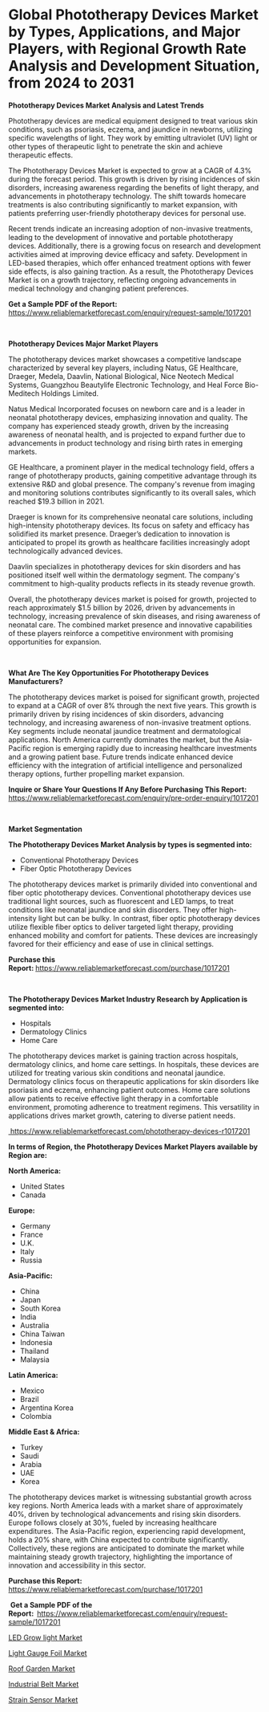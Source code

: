 <p><h1>Global Phototherapy Devices Market by Types, Applications, and Major Players, with Regional Growth Rate Analysis and Development Situation, from 2024 to 2031</h1></p><p><strong>Phototherapy Devices Market Analysis and Latest Trends</strong></p>
<p><p>Phototherapy devices are medical equipment designed to treat various skin conditions, such as psoriasis, eczema, and jaundice in newborns, utilizing specific wavelengths of light. They work by emitting ultraviolet (UV) light or other types of therapeutic light to penetrate the skin and achieve therapeutic effects.</p><p>The Phototherapy Devices Market is expected to grow at a CAGR of 4.3% during the forecast period. This growth is driven by rising incidences of skin disorders, increasing awareness regarding the benefits of light therapy, and advancements in phototherapy technology. The shift towards homecare treatments is also contributing significantly to market expansion, with patients preferring user-friendly phototherapy devices for personal use. </p><p>Recent trends indicate an increasing adoption of non-invasive treatments, leading to the development of innovative and portable phototherapy devices. Additionally, there is a growing focus on research and development activities aimed at improving device efficacy and safety. Development in LED-based therapies, which offer enhanced treatment options with fewer side effects, is also gaining traction. As a result, the Phototherapy Devices Market is on a growth trajectory, reflecting ongoing advancements in medical technology and changing patient preferences.</p></p>
<p><strong>Get a Sample PDF of the Report:&nbsp;</strong> <a href="https://www.reliablemarketforecast.com/enquiry/request-sample/1017201">https://www.reliablemarketforecast.com/enquiry/request-sample/1017201</a></p>
<p>&nbsp;</p>
<p><strong>Phototherapy Devices Major Market Players</strong></p>
<p><p>The phototherapy devices market showcases a competitive landscape characterized by several key players, including Natus, GE Healthcare, Draeger, Medela, Daavlin, National Biological, Nice Neotech Medical Systems, Guangzhou Beautylife Electronic Technology, and Heal Force Bio-Meditech Holdings Limited. </p><p>Natus Medical Incorporated focuses on newborn care and is a leader in neonatal phototherapy devices, emphasizing innovation and quality. The company has experienced steady growth, driven by the increasing awareness of neonatal health, and is projected to expand further due to advancements in product technology and rising birth rates in emerging markets.</p><p>GE Healthcare, a prominent player in the medical technology field, offers a range of phototherapy products, gaining competitive advantage through its extensive R&D and global presence. The company's revenue from imaging and monitoring solutions contributes significantly to its overall sales, which reached $19.3 billion in 2021. </p><p>Draeger is known for its comprehensive neonatal care solutions, including high-intensity phototherapy devices. Its focus on safety and efficacy has solidified its market presence. Draeger’s dedication to innovation is anticipated to propel its growth as healthcare facilities increasingly adopt technologically advanced devices.</p><p>Daavlin specializes in phototherapy devices for skin disorders and has positioned itself well within the dermatology segment. The company's commitment to high-quality products reflects in its steady revenue growth.</p><p>Overall, the phototherapy devices market is poised for growth, projected to reach approximately $1.5 billion by 2026, driven by advancements in technology, increasing prevalence of skin diseases, and rising awareness of neonatal care. The combined market presence and innovative capabilities of these players reinforce a competitive environment with promising opportunities for expansion.</p></p>
<p>&nbsp;</p>
<p><strong>What Are The Key Opportunities For Phototherapy Devices Manufacturers?</strong></p>
<p><p>The phototherapy devices market is poised for significant growth, projected to expand at a CAGR of over 8% through the next five years. This growth is primarily driven by rising incidences of skin disorders, advancing technology, and increasing awareness of non-invasive treatment options. Key segments include neonatal jaundice treatment and dermatological applications. North America currently dominates the market, but the Asia-Pacific region is emerging rapidly due to increasing healthcare investments and a growing patient base. Future trends indicate enhanced device efficiency with the integration of artificial intelligence and personalized therapy options, further propelling market expansion.</p></p>
<p><strong>Inquire or Share Your Questions If Any Before Purchasing This Report:</strong> <a href="https://www.reliablemarketforecast.com/enquiry/pre-order-enquiry/1017201">https://www.reliablemarketforecast.com/enquiry/pre-order-enquiry/1017201</a></p>
<p>&nbsp;</p>
<p><strong>Market Segmentation</strong></p>
<p><strong>The Phototherapy Devices Market Analysis by types is segmented into:</strong></p>
<p><ul><li>Conventional Phototherapy Devices</li><li>Fiber Optic Phototherapy Devices</li></ul></p>
<p><p>The phototherapy devices market is primarily divided into conventional and fiber optic phototherapy devices. Conventional phototherapy devices use traditional light sources, such as fluorescent and LED lamps, to treat conditions like neonatal jaundice and skin disorders. They offer high-intensity light but can be bulky. In contrast, fiber optic phototherapy devices utilize flexible fiber optics to deliver targeted light therapy, providing enhanced mobility and comfort for patients. These devices are increasingly favored for their efficiency and ease of use in clinical settings.</p></p>
<p><strong>Purchase this Report:&nbsp;</strong><a href="https://www.reliablemarketforecast.com/purchase/1017201">https://www.reliablemarketforecast.com/purchase/1017201</a></p>
<p>&nbsp;</p>
<p><strong>The Phototherapy Devices Market Industry Research by Application is segmented into:</strong></p>
<p><ul><li>Hospitals</li><li>Dermatology Clinics</li><li>Home Care</li></ul></p>
<p><p>The phototherapy devices market is gaining traction across hospitals, dermatology clinics, and home care settings. In hospitals, these devices are utilized for treating various skin conditions and neonatal jaundice. Dermatology clinics focus on therapeutic applications for skin disorders like psoriasis and eczema, enhancing patient outcomes. Home care solutions allow patients to receive effective light therapy in a comfortable environment, promoting adherence to treatment regimens. This versatility in applications drives market growth, catering to diverse patient needs.</p></p>
<p><a href="https://www.reliablemarketforecast.com/phototherapy-devices-r1017201">&nbsp;https://www.reliablemarketforecast.com/phototherapy-devices-r1017201</a></p>
<p><strong>In terms of Region, the Phototherapy Devices Market Players available by Region are:</strong></p>
<p>
    <p> <strong> North America: </strong>
        <ul>
            <li>United States</li>
            <li>Canada</li>
        </ul>
        </p> 
    <p> <strong> Europe: </strong>
        <ul>
            <li>Germany</li>
            <li>France</li>
            <li>U.K.</li>
            <li>Italy</li>
            <li>Russia</li>
        </ul>
        </p> 
    <p> <strong> Asia-Pacific: </strong>
        <ul>
            <li>China</li>
            <li>Japan</li>
            <li>South Korea</li>
            <li>India</li>
            <li>Australia</li>
            <li>China Taiwan</li>
            <li>Indonesia</li>
            <li>Thailand</li>
            <li>Malaysia</li>
        </ul>
        </p> 
    <p> <strong> Latin America: </strong>
        <ul>
            <li>Mexico</li>
            <li>Brazil</li>
            <li>Argentina Korea</li>
            <li>Colombia</li>
        </ul>
        </p> 
    <p> <strong> Middle East & Africa: </strong>
        <ul>
            <li>Turkey</li>
            <li>Saudi</li>
            <li>Arabia</li>
            <li>UAE</li>
            <li>Korea</li>
        </ul>
    </p>
    </p>
<p><p>The phototherapy devices market is witnessing substantial growth across key regions. North America leads with a market share of approximately 40%, driven by technological advancements and rising skin disorders. Europe follows closely at 30%, fueled by increasing healthcare expenditures. The Asia-Pacific region, experiencing rapid development, holds a 20% share, with China expected to contribute significantly. Collectively, these regions are anticipated to dominate the market while maintaining steady growth trajectory, highlighting the importance of innovation and accessibility in this sector.</p></p>
<p><strong>Purchase this Report: </strong><a href="https://www.reliablemarketforecast.com/purchase/1017201">https://www.reliablemarketforecast.com/purchase/1017201</a></p>
<p>&nbsp;<strong>Get a Sample PDF of the Report:&nbsp;&nbsp;</strong><a href="https://www.reliablemarketforecast.com/enquiry/request-sample/1017201">https://www.reliablemarketforecast.com/enquiry/request-sample/1017201</a></p>
<p><strong></strong></p>
<p><p><a href="https://www.linkedin.com/pulse/in-depth-analysis-global-led-grow-light-market-scope-its-toyie?trackingId=yiBuH6zuSgSJcSR5YJz6vg%3D%3D">LED Grow light Market</a></p><p><a href="https://issuu.com/reportprime-2/docs/light-gauge-foil-market-size-2030.p_5b57da5eb358e7">Light Gauge Foil Market</a></p><p><a href="https://www.linkedin.com/pulse/mapping-roof-garden-market-trends-challenges-breakthroughs-bfdse?trackingId=hRudrYwmSU%2BtHV5yVWvIzw%3D%3D">Roof Garden Market</a></p><p><a href="https://medium.com/@foyazahmed1999_69116/market-insights-global-industrial-belt-market-forecast-and-innovation-trends-2024-2031-af6ffb081899">Industrial Belt Market</a></p><p><a href="https://medium.com/@jsksk366/the-strain-sensor-market-prioritizes-cost-control-and-efficiency-enhancement-11c31c2a0fa4">Strain Sensor Market</a></p></p>